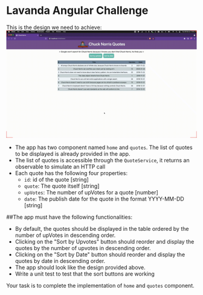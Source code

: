 # Lavanda Angular Challenge

This is the design we need to achieve:
![final-solution](./angular-challenge-solution.gif)

- The app has two component named `home` and `quotes`. The list of quotes to be displayed is already provided in the app.
- The list of quotes is accessible through the `QuoteService`, it returns an observable to simulate an HTTP call
- Each quote has the following four properties:
  - `id`: id of the quote [string]
  - `quote`: The quote itself [string]
  - `upVotes`: The number of upVotes for a quote [number]
  - `date`: The publish date for the quote in the format YYYY-MM-DD [string]

##The app must have the following functionalities:

- By default, the quotes should be displayed in the table ordered by the number of upVotes in descending order.
- Clicking on the "Sort by Upvotes" button should reorder and display the quotes by the number of upvotes in descending order.
- Clicking on the "Sort by Date" button should reorder and display the quotes by date in descending order.
- The app should look like the design provided above.
- Write a unit test to test that the sort buttons are working

Your task is to complete the implementation of `home` and `quotes` component.
